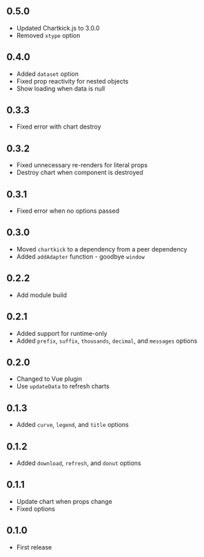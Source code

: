 ## 0.5.0

- Updated Chartkick.js to 3.0.0
- Removed `xtype` option

## 0.4.0

- Added `dataset` option
- Fixed prop reactivity for nested objects
- Show loading when data is null

## 0.3.3

- Fixed error with chart destroy

## 0.3.2

- Fixed unnecessary re-renders for literal props
- Destroy chart when component is destroyed

## 0.3.1

- Fixed error when no options passed

## 0.3.0

- Moved `chartkick` to a dependency from a peer dependency
- Added `addAdapter` function - goodbye `window`

## 0.2.2

- Add module build

## 0.2.1

- Added support for runtime-only
- Added `prefix`, `suffix`, `thousands`, `decimal`, and `messages` options

## 0.2.0

- Changed to Vue plugin
- Use `updateData` to refresh charts

## 0.1.3

- Added `curve`, `legend`, and `title` options

## 0.1.2

- Added `download`, `refresh`, and `donut` options

## 0.1.1

- Update chart when props change
- Fixed options

## 0.1.0

- First release
